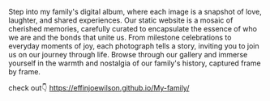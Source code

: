 
Step into my family's digital album, where each image is a snapshot of love, laughter, and shared experiences. Our static website is a mosaic of cherished memories, carefully curated to encapsulate the essence of who we are and the bonds that unite us. From milestone celebrations to everyday moments of joy, each photograph tells a story, inviting you to join us on our journey through life. Browse through our gallery and immerse yourself in the warmth and nostalgia of our family's history, captured frame by frame.

check out👇
https://effinjoewilson.github.io/My-family/
